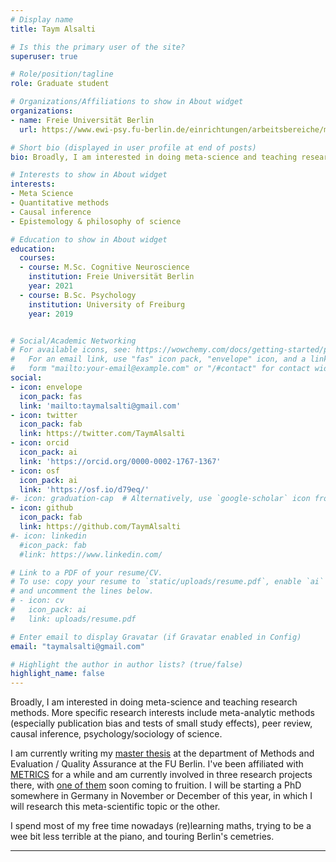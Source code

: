 ```yaml
---
# Display name
title: Taym Alsalti

# Is this the primary user of the site?
superuser: true

# Role/position/tagline
role: Graduate student

# Organizations/Affiliations to show in About widget
organizations:
- name: Freie Universität Berlin
  url: https://www.ewi-psy.fu-berlin.de/einrichtungen/arbeitsbereiche/methoden_und_evaluation/beschaeftigte/Taym-Alsalti/index.html

# Short bio (displayed in user profile at end of posts)
bio: Broadly, I am interested in doing meta-science and teaching research methods. More specific research interests include meta-analytic methods (especially publication bias and tests of small study effects), peer review, causal inference, psychology/sociology of science.

# Interests to show in About widget
interests:
- Meta Science
- Quantitative methods
- Causal inference
- Epistemology & philosophy of science 

# Education to show in About widget
education:
  courses:
  - course: M.Sc. Cognitive Neuroscience
    institution: Freie Universität Berlin
    year: 2021
  - course: B.Sc. Psychology
    institution: University of Freiburg
    year: 2019


# Social/Academic Networking
# For available icons, see: https://wowchemy.com/docs/getting-started/page-builder/#icons
#   For an email link, use "fas" icon pack, "envelope" icon, and a link in the
#   form "mailto:your-email@example.com" or "/#contact" for contact widget.
social:
- icon: envelope
  icon_pack: fas
  link: 'mailto:taymalsalti@gmail.com'
- icon: twitter
  icon_pack: fab
  link: https://twitter.com/TaymAlsalti
- icon: orcid
  icon_pack: ai
  link: 'https://orcid.org/0000-0002-1767-1367'
- icon: osf
  icon_pack: ai
  link: 'https://osf.io/d79eq/'    
#- icon: graduation-cap  # Alternatively, use `google-scholar` icon from `ai` icon pack
- icon: github
  icon_pack: fab
  link: https://github.com/TaymAlsalti
#- icon: linkedin
  #icon_pack: fab
  #link: https://www.linkedin.com/

# Link to a PDF of your resume/CV.
# To use: copy your resume to `static/uploads/resume.pdf`, enable `ai` icons in `params.toml`, 
# and uncomment the lines below.
# - icon: cv
#   icon_pack: ai
#   link: uploads/resume.pdf

# Enter email to display Gravatar (if Gravatar enabled in Config)
email: "taymalsalti@gmail.com"

# Highlight the author in author lists? (true/false)
highlight_name: false
---
```


Broadly, I am interested in doing meta-science and teaching research methods. More specific research interests include meta-analytic methods (especially publication bias and tests of small study effects), peer review, causal inference, psychology/sociology of science.


I am currently writing my [master thesis](https://osf.io/6efcg/) at the department of Methods and Evaluation / Quality Assurance at the FU Berlin. I've been affiliated with [METRICS](https://metrics.stanford.edu/) for a while and am currently involved in three research projects there, with [one of them](https://doi.org/10.1101/2021.08.25.21262631) soon coming to fruition. I will be starting a PhD somewhere in Germany in November or December of this year, in which I will research this meta-scientific topic or the other.

I spend most of my free time nowadays (re)learning maths, trying to be a wee bit less terrible at the piano, and touring Berlin's cemetries. 

---